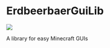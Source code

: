 # ErdbeerbaerGuiLib
[![](https://jitpack.io/v/ErdbeerbaerLP/ErdbeerbaerGuiLib.svg)](https://jitpack.io/#ErdbeerbaerLP/ErdbeerbaerGuiLib)

A library for easy Minecraft GUIs
